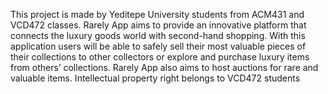 This project is made by Yeditepe University students from ACM431 and VCD472 classes. 
Rarely App aims to provide an innovative platform that connects the luxury goods 
world with second-hand shopping. With this application users will be able to safely
sell their most valuable pieces of their collections to other collectors or explore and
purchase luxury items from others’ collections. Rarely App also aims to host
auctions for rare and valuable items. 
Intellectual property right belongs to VCD472 students

